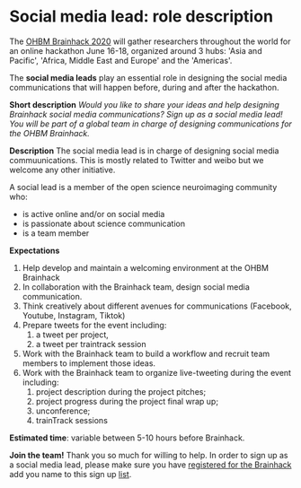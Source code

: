 # Social media lead: role description

The [OHBM Brainhack 2020](https://ohbm.github.io/hackathon2020/) will gather researchers throughout
the world for an online hackathon June 16-18, organized around 3 hubs: 'Asia and Pacific', 'Africa,
Middle East and Europe' and the 'Americas'.

The **social media leads** play an essential role in designing the social media communications that
will happen before, during and after the hackathon.

**Short description**
*Would you like to share your ideas and help designing Brainhack social media communications? Sign up
as a social media lead! You will be part of a global team in charge of designing communications for
the OHBM Brainhack.*

**Description**
The social media lead is in charge of designing social media commuunications. This is mostly related
to Twitter and weibo but we welcome any other initiative.

A social lead is a member of the open science neuroimaging community who:
-   is active online and/or on social media
-   is passionate about science communication
-   is a team member

**Expectations**
1. Help develop and maintain a welcoming environment at the OHBM Brainhack
2. In collaboration with the Brainhack team, design social media communication.
3. Think creatively about different avenues for communications (Facebook, Youtube, Instagram, Tiktok)
4. Prepare tweets for the event including:
   1. a tweet per project,
   2. a tweet per traintrack session
6. Work with the Brainhack team to build a workflow and recruit team members to implement those ideas.
7. Work with the Brainhack team to organize live-tweeting during the event including:
   1. project description during the project pitches;
   2. project progress during the project final wrap up;
   3. unconference;
   4. trainTrack sessions

**Estimated time**: variable between 5-10 hours before Brainhack.

**Join the team!** Thank you so much for willing to help. In order to sign up as a social media lead,
please make sure you have
[registered for the Brainhack](https://www.humanbrainmapping.org/i4a/ams/meetings/index.cfm?controller=meetings&action=startRegistration&conferenceID=128&reginit=1&pageID=3978)
add you name to this sign up [list](https://pad.inria.fr/p/np_AQtc9u7wqncYHNGU_brainhack).
